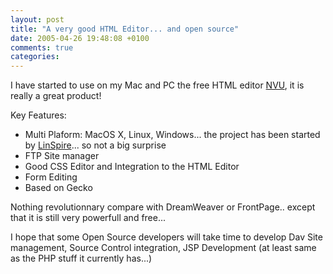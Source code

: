 ```yaml
---
layout: post
title: "A very good HTML Editor... and open source"
date: 2005-04-26 19:48:08 +0100
comments: true
categories:
---
```

I have started to use on my Mac and PC the free HTML editor [NVU](http://nvu.com), it is really a great product!

Key Features:

* Multi Plaform: MacOS X, Linux, Windows... the project has been started by [LinSpire](http://www.linspire.com/)... so not a big surprise
* FTP Site manager
* Good CSS Editor and Integration to the HTML Editor
* Form Editing
* Based on Gecko

Nothing revolutionnary compare with DreamWeaver or FrontPage.. except that it is still very powerfull and free...

I hope that some Open Source developers will take time to develop Dav Site management, Source Control integration, JSP Development (at least same as the PHP stuff it currently has...)
